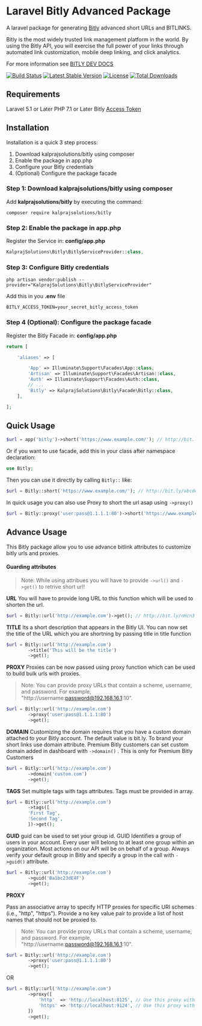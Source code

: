 # Laravel Bitly Advanced Package

A laravel package for generating [Bitly](https://bitly.com/) advanced short URLs and BITLINKS.

Bitly is the most widely trusted link management platform in the world. By using the Bitly API, you will exercise the full power of your links through automated link customization, mobile deep linking, and click analytics.

For more information see [BITLY DEV DOCS](https://dev.bitly.com/)

[![Build Status](https://github.com/Shivella/laravel-bitly/actions/workflows/tests.yml/badge.svg?branch=master)](https://github.com/Shivella/laravel-bitly/actions) [![Latest Stable Version](https://poser.pugx.org/shivella/laravel-bitly/v/stable)](https://packagist.org/packages/shivella/laravel-bitly) [![License](https://poser.pugx.org/shivella/laravel-bitly/license)](https://packagist.org/packages/shivella/laravel-bitly) [![Total Downloads](https://poser.pugx.org/shivella/laravel-bitly/downloads)](https://packagist.org/packages/shivella/laravel-bitly)

## Requirements

Laravel 5.1 or Later
PHP 7.1 or Later
Bitly [Access Token](https://app.bitly.com/settings/api/ "Access Token")

## Installation

Installation is a quick 3 step process:

1. Download kalprajsolutions/bitly using composer
2. Enable the package in app.php
3. Configure your Bitly credentials
4. (Optional) Configure the package facade

### Step 1: Download kalprajsolutions/bitly using composer

Add **kalprajsolutions/bitly** by executing the command:

```
composer require kalprajsolutions/bitly
```

### Step 2: Enable the package in app.php

Register the Service in: **config/app.php**

```php
KalprajSolutions\Bitly\BitlyServiceProvider::class,
```

### Step 3: Configure Bitly credentials

```
php artisan vendor:publish --provider="KalprajSolutions\Bitly\BitlyServiceProvider"
```

Add this in you **.env** file

```
BITLY_ACCESS_TOKEN=your_secret_bitly_access_token
```

### Step 4 (Optional): Configure the package facade

Register the Bitly Facade in: **config/app.php**

```php
return [

    'aliases' => [

        'App' => Illuminate\Support\Facades\App::class,
        'Artisan' => Illuminate\Support\Facades\Artisan::class,
        'Auth' => Illuminate\Support\Facades\Auth::class,
        // ...
        'Bitly' => KalprajSolutions\Bitly\Facade\Bitly::class,
    ],

];
```

## Quick Usage

```php
$url = app('bitly')->short('https://www.example.com/'); // http://bit.ly/abcdefg
```

Or if you want to use facade, add this in your class after namespace declaration:

```php
use Bitly;
```

Then you can use it directly by calling `Bitly::` like:

```php
$url = Bitly::short('https://www.example.com/'); // http://bit.ly/abcdefg
```

In quick usage you can also use Proxy to short the url asap using `->proxy()`

```php
$url = Bitly::proxy('user:pass@1.1.1.1:80')->short('https://www.example.com/'); // http://bit.ly/abcdefg
```

## Advance Usage

This Bitly package allow you to use advance bitlink attributes to customize bitly urls and proxies.

#### Guarding attributes

> Note: While using attribues you will have to provide `->url()` and `->get()` to retrive short url!

**URL**
You will have to provide long URL to this function which will be used to shorten the url.

```php
$url = Bitly::url('http://example.com')->get(); // http://bit.ly/nHcn3
```

**TITLE**
Its a short description that appears in the Bitly UI.
You can now set the title of the URL which you are shortning by passing title in title function

```php
$url = Bitly::url('http://example.com')
		->title('This will be the title')
		->get();
```

**PROXY**
Proxies can be now passed using proxy function which can be used to build bulk urls with proxies.

> Note: You can provide proxy URLs that contain a scheme, username, and password. For example, "http://username:password@192.168.16.1:10".

```php
$url = Bitly::url('http://example.com')
		->proxy('user:pass@1.1.1.1:80')
		->get();
```

**DOMAIN**
Customizing the domain requires that you have a custom domain attached to your Bitly account. The default value is bit.ly.
To brand your short links use domain attribute. Premium Bitly customers can set custom domain added in dashboard with `->domain()` . This is only for Premium Bitly Customers

```php
$url = Bitly::url('http://example.com')
		->domain('custom.com')
		->get();
```

**TAGS**
Set multiple tags with tags attributes. Tags must be provided in array.

```php
$url = Bitly::url('http://example.com')
		->tags([
		'First Tag',
		'Second Tag',
		])->get();
```

**GUID**
guid can be used to set your group id. GUID Identifies a group of users in your account. Every user will belong to at least one group within an organization. Most actions on our API will be on behalf of a group. Always verify your default group in Bitly and specify a group in the call with `->guid()` attribute.

```php
$url = Bitly::url('http://example.com')
		->guid('Ba1bc23dE4F')
		->get();
```

**PROXY**

Pass an associative array to specify HTTP proxies for specific URI schemes (i.e., "http", "https"). Provide a no key value pair to provide a list of host names that should not be proxied to.

> Note: You can provide proxy URLs that contain a scheme, username, and password. For example, "http://username:password@192.168.16.1:10".

```php
$url = Bitly::url('http://example.com')
		->proxy('user:pass@1.1.1.1:80')
		->get();

```

OR

```php
$url = Bitly::url('http://example.com')
		->proxy([
			'http'  => 'http://localhost:8125', // Use this proxy with "http"
			'https' => 'http://localhost:9124', // Use this proxy with "https"
		])
		->get();
```

